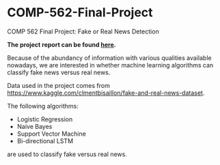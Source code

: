 # COMP-562-Final-Project
COMP 562 Final Project: Fake or Real News Detection

**The project report can be found [here](report.pdf).**

Because of the abundancy of information with various qualities available nowadays, we are interested in whether machine learning algorithms can classify fake news versus real news.

Data used in the project comes from https://www.kaggle.com/clmentbisaillon/fake-and-real-news-dataset.

The following algorithms:

- Logistic Regression
- Naive Bayes
- Support Vector Machine
- Bi-directional LSTM 

are used to classify fake versus real news.

